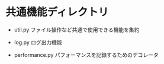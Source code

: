 # 共通機能ディレクトリ

* util.py
 ファイル操作など共通で使用できる機能を集約

* log.py
 ログ出力機能

* performance.py
 パフォーマンスを記録するためのデコレータ
 